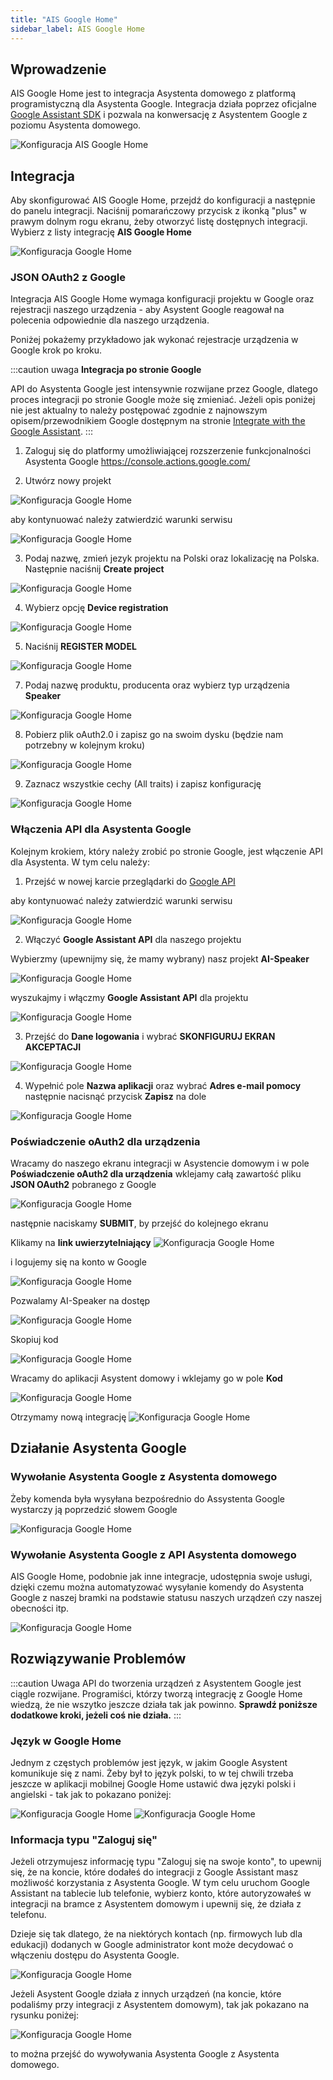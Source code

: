 ```yaml
---
title: "AIS Google Home"
sidebar_label: AIS Google Home
---
```


## Wprowadzenie

AIS Google Home jest to integracja Asystenta domowego z platformą programistyczną dla Asystenta Google.
Integracja działa poprzez oficjalne [Google Assistant SDK](https://developers.google.com/assistant) i pozwala na konwersację z Asystentem Google z poziomu Asystenta domowego. 


![Konfiguracja AIS Google Home](/img/en/bramka/ais_google_home_1.png)


## Integracja


Aby skonfigurować AIS Google Home, przejdź do konfiguracji a następnie do panelu integracji. Naciśnij pomarańczowy przycisk z ikonką "plus" w prawym dolnym rogu ekranu, żeby otworzyć listę dostępnych integracji. Wybierz z listy integrację **AIS Google Home**

![Konfiguracja Google Home](/img/en/bramka/ais_google_home_0.png)


### JSON OAuth2 z Google


Integracja AIS Google Home wymaga konfiguracji projektu w Google oraz rejestracji naszego urządzenia - aby Asystent Google reagował na polecenia odpowiednie dla naszego urządzenia.

Poniżej pokażemy przykładowo jak wykonać rejestracje urządzenia w Google krok po kroku. 

:::caution uwaga
**Integracja po stronie Google**

API do Asystenta Google jest intensywnie rozwijane przez Google, dlatego proces integracji po stronie Google może się zmieniać.
Jeżeli opis poniżej nie jest aktualny to należy postępować zgodnie z najnowszym opisem/przewodnikiem Google dostępnym na stronie [Integrate with the Google Assistant](https://developers.google.com/assistant/sdk/guides/service/python/embed/config-dev-project-and-account). 
:::



1. Zaloguj się do platformy umożliwiającej rozszerzenie funkcjonalności Asystenta Google https://console.actions.google.com/

2. Utwórz nowy projekt 

![Konfiguracja Google Home](/img/en/bramka/ais_google_home_3.png)

aby kontynuować należy zatwierdzić warunki serwisu

![Konfiguracja Google Home](/img/en/bramka/ais_google_home_3_1.png)


3. Podaj nazwę, zmień jezyk projektu na Polski oraz lokalizację na Polska. Następnie naciśnij **Create project**

![Konfiguracja Google Home](/img/en/bramka/ais_google_home_4.png)

4. Wybierz opcję **Device registration** 

![Konfiguracja Google Home](/img/en/bramka/ais_google_home_5.png)

5. Naciśnij **REGISTER MODEL**

![Konfiguracja Google Home](/img/en/bramka/ais_google_home_6.png)

7. Podaj nazwę produktu, producenta oraz wybierz typ urządzenia **Speaker**

![Konfiguracja Google Home](/img/en/bramka/ais_google_home_7.png)

8. Pobierz plik oAuth2.0 i zapisz go na swoim dysku (będzie nam potrzebny w kolejnym kroku)

![Konfiguracja Google Home](/img/en/bramka/ais_google_home_8.png)

9. Zaznacz wszystkie cechy (All traits) i zapisz konfigurację

![Konfiguracja Google Home](/img/en/bramka/ais_google_home_9.png)


### Włączenia API dla Asystenta Google

Kolejnym krokiem, który należy zrobić po stronie Google, jest włączenie API dla Asystenta. W tym celu należy:

1. Przejść w nowej karcie przeglądarki do [Google API](https://console.developers.google.com/apis/api/embeddedassistant.googleapis.com/overview)

aby kontynuować należy zatwierdzić warunki serwisu

![Konfiguracja Google Home](/img/en/bramka/ais_google_home_9_1.png)

2. Włączyć **Google Assistant API** dla naszego projektu

Wybierzmy (upewnijmy się, że mamy wybrany) nasz projekt **AI-Speaker**

![Konfiguracja Google Home](/img/en/bramka/ais_google_home_9_2.png)

wyszukajmy i włączmy **Google Assistant API**  dla projektu

![Konfiguracja Google Home](/img/en/bramka/ais_google_home_10.png)

3. Przejść do **Dane logowania** i wybrać **SKONFIGURUJ EKRAN AKCEPTACJI**

![Konfiguracja Google Home](/img/en/bramka/ais_google_home_11.png)

4. Wypełnić pole **Nazwa aplikacji** oraz wybrać **Adres e-mail pomocy** następnie nacisnąć przycisk **Zapisz** na dole

![Konfiguracja Google Home](/img/en/bramka/ais_google_home_12.png)



### Poświadczenie oAuth2 dla urządzenia

Wracamy do naszego ekranu integracji w Asystencie domowym i w pole **Poświadczenie oAuth2 dla urządzenia** wklejamy całą zawartość pliku **JSON OAuth2** pobranego z Google

![Konfiguracja Google Home](/img/en/bramka/ais_google_home_13.png)

następnie naciskamy **SUBMIT**, by przejść do kolejnego ekranu


Klikamy na **link uwierzytelniający** 
![Konfiguracja Google Home](/img/en/bramka/ais_google_home_14.png)

i logujemy się na konto w Google 

![Konfiguracja Google Home](/img/en/bramka/ais_google_home_15.png)

Pozwalamy AI-Speaker na dostęp

![Konfiguracja Google Home](/img/en/bramka/ais_google_home_16.png)

Skopiuj kod

![Konfiguracja Google Home](/img/en/bramka/ais_google_home_17.png)

Wracamy do aplikacji Asystent domowy i wklejamy go w pole **Kod**

![Konfiguracja Google Home](/img/en/bramka/ais_google_home_18.png)

Otrzymamy nową integrację
![Konfiguracja Google Home](/img/en/bramka/ais_google_home_19.png)


## Działanie Asystenta Google

### Wywołanie Asystenta Google z Asystenta domowego

Żeby komenda była wysyłana bezpośrednio do Assystenta Google wystarczy ją poprzedzić słowem Google 

![Konfiguracja Google Home](/img/en/bramka/ais_google_home_22.png)


### Wywołanie Asystenta Google z API Asystenta domowego

AIS Google Home, podobnie jak inne integracje, udostępnia swoje usługi, dzięki czemu można automatyzować wysyłanie komendy do Asystenta Google z naszej bramki na podstawie statusu naszych urządzeń czy naszej obecności itp.

![Konfiguracja Google Home](/img/en/bramka/ais_google_home_23.png)



## Rozwiązywanie Problemów

:::caution Uwaga
API do tworzenia urządzeń z Asystentem Google jest ciągle rozwijane. Programiści, którzy tworzą integrację z Google Home wiedzą, że nie wszytko jeszcze działa tak jak powinno. **Sprawdź poniższe dodatkowe kroki, jeżeli coś nie działa.**
:::


### Język w Google Home

 Jednym z częstych problemów jest język, w jakim Google Asystent komunikuje się z nami. Żeby był to język polski, to w tej chwili trzeba jeszcze w aplikacji mobilnej Google Home ustawić dwa języki polski i angielski - tak jak to pokazano poniżej:

![Konfiguracja Google Home](/img/en/bramka/ais_google_home_20.png)
![Konfiguracja Google Home](/img/en/bramka/ais_google_home_21.png)


### Informacja typu "Zaloguj się"

Jeżeli otrzymujesz informację typu "Zaloguj się na swoje konto", to upewnij się, że na koncie, które dodałeś do integracji z Google Assistant masz możliwość korzystania z Asystenta Google. W tym celu uruchom Google Assistant na tablecie lub telefonie, wybierz konto, które autoryzowałeś w integracji na bramce z Asystentem domowym i upewnij się, że działa z telefonu.

Dzieje się tak dlatego, że na niektórych kontach (np. firmowych lub dla edukacji) dodanych w Google administrator kont może decydować o włączeniu dostępu do Asystenta Google.

![Konfiguracja Google Home](/img/en/bramka/ais_google_home_24.png)

Jeżeli Asystent Google działa z innych urządzeń (na koncie, które podaliśmy przy integracji z Asystentem domowym), tak jak pokazano na rysunku poniżej:

![Konfiguracja Google Home](/img/en/bramka/ais_google_home_25.png)

to można przejść do wywoływania Asystenta Google z Asystenta domowego.
